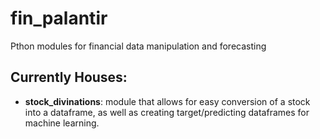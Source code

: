 # fin_palantir
Pthon modules for financial data manipulation and forecasting

## Currently Houses:
- **stock_divinations**: module that allows for easy conversion of a stock into a dataframe, as well as creating target/predicting dataframes for machine learning.
